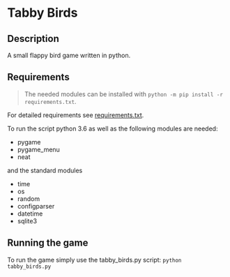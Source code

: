 # Tabby Birds

## Description
A small flappy bird game written in python.

## Requirements
> The needed modules can be installed with `python -m pip install -r requirements.txt`.

For detailed requirements see [requirements.txt](requirements.txt).

To run the script python 3.6 as well as the following modules are needed:

- pygame
- pygame_menu
- neat

and the standard modules

- time
- os
- random
- configparser
- datetime
- sqlite3

## Running the game
To run the game simply use the tabby_birds.py script:
`
python tabby_birds.py
`
